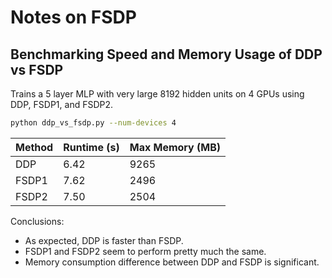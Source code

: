 # Notes on FSDP

## Benchmarking Speed and Memory Usage of DDP vs FSDP

Trains a 5 layer MLP with very large 8192 hidden units on 4 GPUs using DDP, FSDP1, and FSDP2.
```bash
python ddp_vs_fsdp.py --num-devices 4
```

| Method | Runtime (s) | Max Memory (MB) |
|--------|-------------|-----------------|
| DDP    | 6.42        | 9265            |
| FSDP1  | 7.62        | 2496            |
| FSDP2  | 7.50        | 2504            |

Conclusions:
 - As expected, DDP is faster than FSDP.
 - FSDP1 and FSDP2 seem to perform pretty much the same.
 - Memory consumption difference between DDP and FSDP is significant.

## 